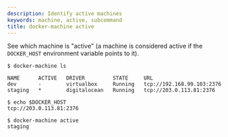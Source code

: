 ```yaml
---
description: Identify active machines
keywords: machine, active, subcommand
title: docker-machine active
---
```


See which machine is "active" (a machine is considered active if the
`DOCKER_HOST` environment variable points to it).

```console
$ docker-machine ls

NAME      ACTIVE   DRIVER         STATE     URL
dev       -        virtualbox     Running   tcp://192.168.99.103:2376
staging   *        digitalocean   Running   tcp://203.0.113.81:2376

$ echo $DOCKER_HOST
tcp://203.0.113.81:2376

$ docker-machine active
staging
```
